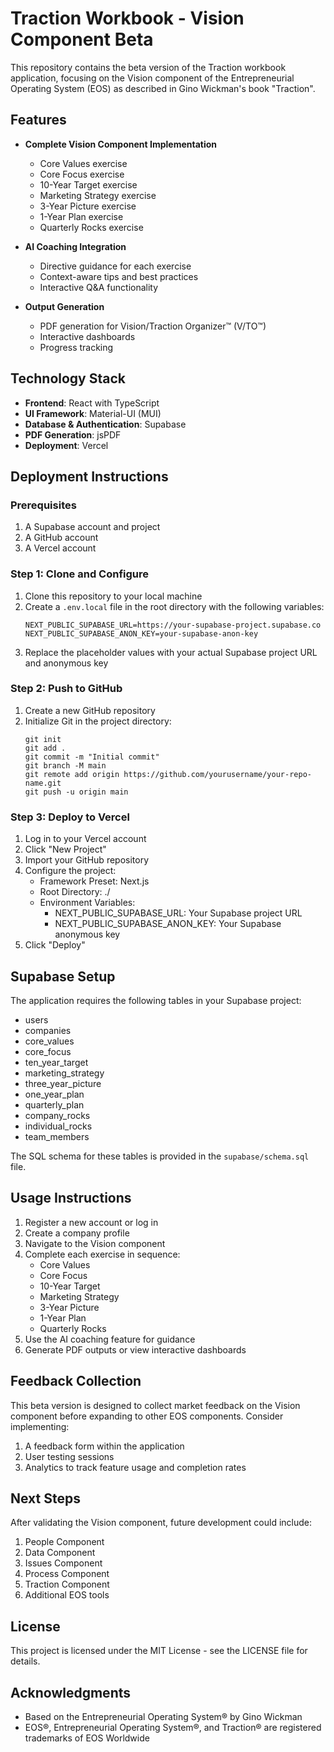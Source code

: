 # Traction Workbook - Vision Component Beta

This repository contains the beta version of the Traction workbook application, focusing on the Vision component of the Entrepreneurial Operating System (EOS) as described in Gino Wickman's book "Traction".

## Features

- **Complete Vision Component Implementation**
  - Core Values exercise
  - Core Focus exercise
  - 10-Year Target exercise
  - Marketing Strategy exercise
  - 3-Year Picture exercise
  - 1-Year Plan exercise
  - Quarterly Rocks exercise

- **AI Coaching Integration**
  - Directive guidance for each exercise
  - Context-aware tips and best practices
  - Interactive Q&A functionality

- **Output Generation**
  - PDF generation for Vision/Traction Organizer™ (V/TO™)
  - Interactive dashboards
  - Progress tracking

## Technology Stack

- **Frontend**: React with TypeScript
- **UI Framework**: Material-UI (MUI)
- **Database & Authentication**: Supabase
- **PDF Generation**: jsPDF
- **Deployment**: Vercel

## Deployment Instructions

### Prerequisites

1. A Supabase account and project
2. A GitHub account
3. A Vercel account

### Step 1: Clone and Configure

1. Clone this repository to your local machine
2. Create a `.env.local` file in the root directory with the following variables:
   ```
   NEXT_PUBLIC_SUPABASE_URL=https://your-supabase-project.supabase.co
   NEXT_PUBLIC_SUPABASE_ANON_KEY=your-supabase-anon-key
   ```
3. Replace the placeholder values with your actual Supabase project URL and anonymous key

### Step 2: Push to GitHub

1. Create a new GitHub repository
2. Initialize Git in the project directory:
   ```
   git init
   git add .
   git commit -m "Initial commit"
   git branch -M main
   git remote add origin https://github.com/yourusername/your-repo-name.git
   git push -u origin main
   ```

### Step 3: Deploy to Vercel

1. Log in to your Vercel account
2. Click "New Project"
3. Import your GitHub repository
4. Configure the project:
   - Framework Preset: Next.js
   - Root Directory: ./
   - Environment Variables:
     - NEXT_PUBLIC_SUPABASE_URL: Your Supabase project URL
     - NEXT_PUBLIC_SUPABASE_ANON_KEY: Your Supabase anonymous key
5. Click "Deploy"

## Supabase Setup

The application requires the following tables in your Supabase project:

- users
- companies
- core_values
- core_focus
- ten_year_target
- marketing_strategy
- three_year_picture
- one_year_plan
- quarterly_plan
- company_rocks
- individual_rocks
- team_members

The SQL schema for these tables is provided in the `supabase/schema.sql` file.

## Usage Instructions

1. Register a new account or log in
2. Create a company profile
3. Navigate to the Vision component
4. Complete each exercise in sequence:
   - Core Values
   - Core Focus
   - 10-Year Target
   - Marketing Strategy
   - 3-Year Picture
   - 1-Year Plan
   - Quarterly Rocks
5. Use the AI coaching feature for guidance
6. Generate PDF outputs or view interactive dashboards

## Feedback Collection

This beta version is designed to collect market feedback on the Vision component before expanding to other EOS components. Consider implementing:

1. A feedback form within the application
2. User testing sessions
3. Analytics to track feature usage and completion rates

## Next Steps

After validating the Vision component, future development could include:

1. People Component
2. Data Component
3. Issues Component
4. Process Component
5. Traction Component
6. Additional EOS tools

## License

This project is licensed under the MIT License - see the LICENSE file for details.

## Acknowledgments

- Based on the Entrepreneurial Operating System® by Gino Wickman
- EOS®, Entrepreneurial Operating System®, and Traction® are registered trademarks of EOS Worldwide
